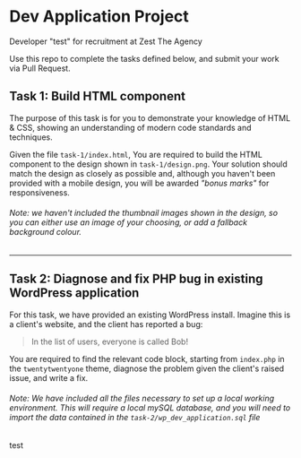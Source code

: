# Dev Application Project

Developer "test" for recruitment at Zest The Agency

Use this repo to complete the tasks defined below, and submit your work via Pull Request.

## Task 1: Build HTML component

The purpose of this task is for you to demonstrate your knowledge of HTML & CSS, showing an understanding of modern code standards and techniques.

Given the file `task-1/index.html`, You are required to build the HTML component to the design shown in `task-1/design.png`.
Your solution should match the design as closely as possible and, although you haven't been provided with a mobile design, you will be awarded _"bonus marks"_ for responsiveness.

###### Note: we haven't included the thumbnail images shown in the design, so you can either use an image of your choosing, or add a fallback background colour.

---

## Task 2: Diagnose and fix PHP bug in existing WordPress application

For this task, we have provided an existing WordPress install. Imagine this is a client's website, and the client has reported a bug:

> In the list of users, everyone is called Bob!

You are required to find the relevant code block, starting from `index.php` in the `twentytwentyone` theme, diagnose the problem given the client's raised issue, and write a fix.

###### Note: We have included all the files necessary to set up a local working environment. This will require a local mySQL database, and you will need to import the data contained in the `task-2/wp_dev_application.sql` file

test
